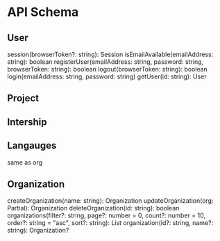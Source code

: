 # API Schema

## User

session(browserToken?: string): Session
isEmailAvailable(emailAddress: string): boolean
registerUser(emailAddress: string, password: string, browserToken: string): boolean
logout(browserToken: string): boolean
login(emailAddress: string, password: string)
getUser(id: string): User

## Project

## Intership

## Langauges

same as org

## Organization

createOrganization(name: string): Organization
updateOrganization(org: Partial<Organization>): Organization
deleteOrganization(id: string): boolean
organizations(filter?: string, page?: number = 0, count?: number = 10, order?: string = "asc", sort?: string): List<Organization>
organization(id?: string, name?: string): Organization?